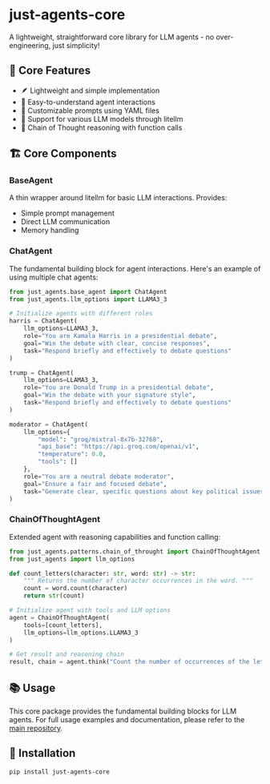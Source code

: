 # just-agents-core

A lightweight, straightforward core library for LLM agents - no over-engineering, just simplicity!

## 🎯 Core Features
- 🪶 Lightweight and simple implementation
- 📝 Easy-to-understand agent interactions
- 🔧 Customizable prompts using YAML files
- 🤖 Support for various LLM models through litellm
- 🔄 Chain of Thought reasoning with function calls

## 🏗️ Core Components

### BaseAgent
A thin wrapper around litellm for basic LLM interactions. Provides:
- Simple prompt management
- Direct LLM communication
- Memory handling

### ChatAgent
The fundamental building block for agent interactions. Here's an example of using multiple chat agents:

```python
from just_agents.base_agent import ChatAgent
from just_agents.llm_options import LLAMA3_3

# Initialize agents with different roles
harris = ChatAgent(
    llm_options=LLAMA3_3, 
    role="You are Kamala Harris in a presidential debate",
    goal="Win the debate with clear, concise responses",
    task="Respond briefly and effectively to debate questions"
)

trump = ChatAgent(
    llm_options=LLAMA3_3,
    role="You are Donald Trump in a presidential debate",
    goal="Win the debate with your signature style",
    task="Respond briefly and effectively to debate questions"
)

moderator = ChatAgent(
    llm_options={
        "model": "groq/mixtral-8x7b-32768",
        "api_base": "https://api.groq.com/openai/v1",
        "temperature": 0.0,
        "tools": []
    },
    role="You are a neutral debate moderator",
    goal="Ensure a fair and focused debate",
    task="Generate clear, specific questions about key political issues"
)
```

### ChainOfThoughtAgent
Extended agent with reasoning capabilities and function calling:

```python
from just_agents.patterns.chain_of_throught import ChainOfThoughtAgent
from just_agents import llm_options

def count_letters(character: str, word: str) -> str:
    """ Returns the number of character occurrences in the word. """
    count = word.count(character)
    return str(count)

# Initialize agent with tools and LLM options
agent = ChainOfThoughtAgent(
    tools=[count_letters],
    llm_options=llm_options.LLAMA3_3
)

# Get result and reasoning chain
result, chain = agent.think("Count the number of occurrences of the letter 'L' in 'HELLO'.")
```

## 📚 Usage
This core package provides the fundamental building blocks for LLM agents. For full usage examples and documentation, please refer to the [main repository](https://github.com/longevity-genie/just-agents).

## 🔧 Installation
```bash
pip install just-agents-core
```
